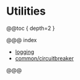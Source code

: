 # Utilities

@@toc { depth=2 }

@@@ index

* [logging](logging.md)
* [common/circuitbreaker](common/circuitbreaker.md)

@@@
